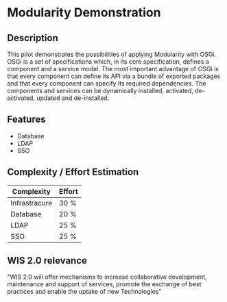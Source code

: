 
Modularity Demonstration
=========

## Description 

This pilot demonstrates the possibilities of applying Modularity with OSGi. 
OSGi is a set of specifications which, in its core specification, defines a component and a service model. The most important advantage of OSGi is that every component can define its API via a bundle of exported packages and that every component can specify its required dependencies. The components and services can be dynamically installed, activated, de-activated, updated and de-installed.


## Features 

- Database
- LDAP
- SSO



## Complexity / Effort Estimation 

Complexity     | Effort
-------- | ---
Infrastracure | 30 %
Database    | 20 %
LDAP     | 25 %
SSO    | 25 %




## WIS 2.0 relevance
"WIS 2.0 will offer mechanisms to increase collaborative development, maintenance
and support of services, promote the exchange of best practices and enable the uptake of new
Technologies"
